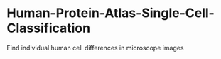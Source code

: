 # Human-Protein-Atlas-Single-Cell-Classification
Find individual human cell differences in microscope images
